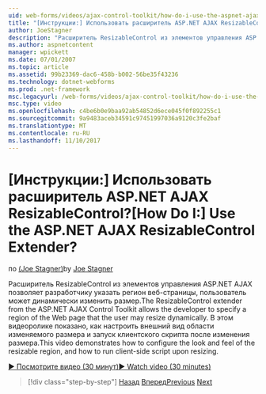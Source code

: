 ```yaml
---
uid: web-forms/videos/ajax-control-toolkit/how-do-i-use-the-aspnet-ajax-resizablecontrol-extender
title: "[Инструкции:] Использовать расширитель ASP.NET AJAX ResizableControl? | Документы Майкрософт"
author: JoeStagner
description: "Расширитель ResizableControl из элементов управления ASP.NET AJAX позволяет разработчику указать регион веб-страницы, пользователь может изменить размер динамического..."
ms.author: aspnetcontent
manager: wpickett
ms.date: 07/01/2007
ms.topic: article
ms.assetid: 99b23369-dac6-458b-b002-56be35f43236
ms.technology: dotnet-webforms
ms.prod: .net-framework
msc.legacyurl: /web-forms/videos/ajax-control-toolkit/how-do-i-use-the-aspnet-ajax-resizablecontrol-extender
msc.type: video
ms.openlocfilehash: c4be6b0e9baa92ab54852d6ece045f0f892255c1
ms.sourcegitcommit: 9a9483aceb34591c97451997036a9120c3fe2baf
ms.translationtype: MT
ms.contentlocale: ru-RU
ms.lasthandoff: 11/10/2017
---
```

<a name="how-do-i-use-the-aspnet-ajax-resizablecontrol-extender"></a><span data-ttu-id="7d30a-104">[Инструкции:] Использовать расширитель ASP.NET AJAX ResizableControl?</span><span class="sxs-lookup"><span data-stu-id="7d30a-104">[How Do I:] Use the ASP.NET AJAX ResizableControl Extender?</span></span>
====================
<span data-ttu-id="7d30a-105">по [(Joe Stagner)](https://github.com/JoeStagner)</span><span class="sxs-lookup"><span data-stu-id="7d30a-105">by [Joe Stagner](https://github.com/JoeStagner)</span></span>

<span data-ttu-id="7d30a-106">Расширитель ResizableControl из элементов управления ASP.NET AJAX позволяет разработчику указать регион веб-страницы, пользователь может динамически изменить размер.</span><span class="sxs-lookup"><span data-stu-id="7d30a-106">The ResizableControl extender from the ASP.NET AJAX Control Toolkit allows the developer to specify a region of the Web page that the user may resize dynamically.</span></span> <span data-ttu-id="7d30a-107">В этом видеоролике показано, как настроить внешний вид области изменяемого размера и запуск клиентского скрипта после изменения размера.</span><span class="sxs-lookup"><span data-stu-id="7d30a-107">This video demonstrates how to configure the look and feel of the resizable region, and how to run client-side script upon resizing.</span></span>

[<span data-ttu-id="7d30a-108">&#9654; Посмотрите видео (30 минут)</span><span class="sxs-lookup"><span data-stu-id="7d30a-108">&#9654; Watch video (30 minutes)</span></span>](https://channel9.msdn.com/Blogs/ASP-NET-Site-Videos/how-do-i-use-the-aspnet-ajax-resizablecontrol-extender)

>[!div class="step-by-step"]
<span data-ttu-id="7d30a-109">[Назад](how-do-i-use-the-aspnet-ajax-validatorcallout-extender.md)
[Вперед](how-do-i-use-the-aspnet-ajax-tabs-control.md)</span><span class="sxs-lookup"><span data-stu-id="7d30a-109">[Previous](how-do-i-use-the-aspnet-ajax-validatorcallout-extender.md)
[Next](how-do-i-use-the-aspnet-ajax-tabs-control.md)</span></span>
